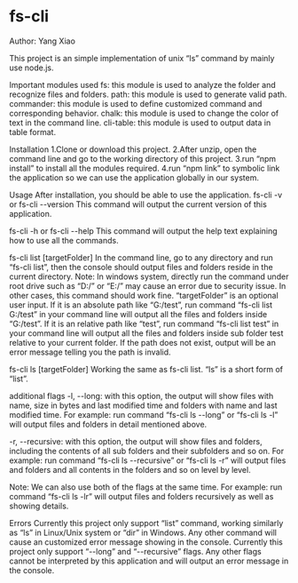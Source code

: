 # fs-cli
Author: Yang Xiao

This project is an simple implementation of unix “ls” command by mainly use node.js.

Important modules used
fs: this module is used to analyze the folder and recognize files and folders.
path: this module is used to generate valid path.
commander: this module is used to define customized command and corresponding behavior.
chalk: this module is used to change the color of text in the command line.
cli-table: this module is used to output data in table format.

Installation
1.Clone or download this project.
2.After unzip, open the command line and go to the working directory of this project.
3.run “npm install” to install all the modules required.
4.run “npm link” to symbolic link the application so we can use the application globally in our system.

Usage
After installation, you should be able to use the application.
fs-cli -v or fs-cli --version
This command will output the current version of this application.

fs-cli -h or fs-cli --help
This command will output the help text explaining how to use all the commands.

fs-cli list [targetFolder]
In the command line, go to any directory and run “fs-cli list”, then the console should output files and folders reside in the current directory.
Note: In windows system, directly run the command under root drive such as “D:/” or “E:/” may cause an error due to security issue. In other cases, this command should work fine. 
“targetFolder” is an optional user input. 
If it is an absolute path like “G:/test”, run command “fs-cli list G:/test” in your command line will output all the files and folders inside “G:/test”.
If it is an relative path like “test”, run command “fs-cli list test” in your command line will output all the files and folders inside sub folder test relative to your current folder.
If the path does not exist, output will be an error message telling you the path is invalid. 

fs-cli ls [targetFolder]
Working the same as fs-cli list. “ls” is a short form of “list”.

additional flags
-l, --long: with this option, the output will show files with name, size in bytes and last modified time and folders with name and last modified time.
For example: run command “fs-cli ls --long” or “fs-cli ls -l” will output files and folders in detail mentioned above.

-r, --recursive: with this option, the output will show files and folders, including the contents of all sub folders and their subfolders and so on.
For example: run command “fs-cli ls --recursive” or “fs-cli ls -r” will output files and folders and all contents in the folders and so on level by level.

Note: We can also use both of the flags at the same time.
For example: run command “fs-cli ls -lr” will output files and folders recursively as well as showing details.

Errors
Currently this project only support “list” command, working similarly as “ls” in Linux/Unix system or “dir” in Windows. Any other command will cause an customized error message showing in the console.
Currently this project only support “--long” and “--recursive” flags. Any other flags cannot be interpreted by this application and will output an error message in the console. 
